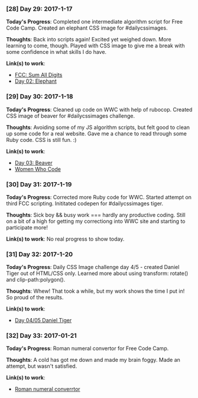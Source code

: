 ### [28] Day 29: 2017-1-17

**Today's Progress**: Completed one intermediate algorithm script for Free Code Camp. Created an elephant CSS image for #dailycssimages.

**Thoughts**: Back into scripts again! Excited yet weighed down. More learning to come, though. Played with CSS image to give me a break with some confidence in what skills I do have.

**Link(s) to work**:
* [FCC: Sum All Digits](https://github.com/digilou/freecodecamp/blob/master/intermediate-algorithms/sum-all-numbers.js)
* [Day 02: Elephant](http://codepen.io/digilou/full/QdGQvr/)

### [29] Day 30: 2017-1-18

**Today's Progress**: Cleaned up code on WWC with help of rubocop. Created CSS image of beaver for #dailycssimages challenge.

**Thoughts**: Avoiding some of my JS algorithm scripts, but felt good to clean up some code for a real website. Gave me a chance to read through some Ruby code. CSS is still fun. :)

**Link(s) to work**:
* [Day 03: Beaver](http://codepen.io/digilou/full/pRRNVO/)
* [Women Who Code](https://womenwhocode.com)

### [30] Day 31: 2017-1-19

**Today's Progress**: Corrected more Ruby code for WWC. Started attempt on third FCC scripting. Inititated codepen for #dailycssimages tiger.

**Thoughts**: Sick boy && busy work === hardly any productive coding. Still on a bit of a high for getting my correctiong into WWC site and starting to participate more!

**Link(s) to work**:
No real progress to show today.

### [31] Day 32: 2017-1-20

**Today's Progress**: Daily CSS Image challenge day 4/5 - created Daniel Tiger out of HTML/CSS only. Learned more about using transform: rotate() and clip-path:polygon().

**Thoughts**: Whew! That took a while, but my work shows the time I put in! So proud of the results.

**Link(s) to work**:
* [Day 04/05 Daniel Tiger](http://codepen.io/digilou/full/ygMMmX/)

### [32] Day 33: 2017-01-21

**Today's Progress**: Roman numeral convertor for Free Code Camp.

**Thoughts**: A cold has got me down and made my brain foggy. Made an attempt, but wasn't satisfied.

**Link(s) to work**:
* [Roman numeral converrtor]()
